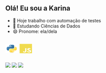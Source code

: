 ## Olá! Eu sou a Karina

- 🔭 Hoje trabalho com automação de testes
- 🌱 Estudando Ciências de Dados
- 😄 Pronome: ela/dela

<div style="display: inline_block"><br>
  <img align="center" alt="Ka-Python" height="30" width="40" src="https://raw.githubusercontent.com/devicons/devicon/master/icons/python/python-original.svg">
  <img align="center" alt="Ka-Js" height="30" width="40" src="https://raw.githubusercontent.com/devicons/devicon/master/icons/javascript/javascript-plain.svg">
  

</div>
  
  ##
 
<div> 
  <a href="https://www.instagram.com/karina_barbosa27/" target="_blank"><img src="https://img.shields.io/badge/-Instagram-%23E4405F?style=for-the-badge&logo=instagram&logoColor=white" target="_blank"></a>
  <a href = "mailto:karina.bpeixotosilva@gmail.com"><img src="https://img.shields.io/badge/-Gmail-%23333?style=for-the-badge&logo=gmail&logoColor=white" target="_blank"></a>
  <a href="https://www.linkedin.com/in/karina-barbosa-ci%C3%AAnciasdedados/" target="_blank"><img src="https://img.shields.io/badge/-LinkedIn-%230077B5?style=for-the-badge&logo=linkedin&logoColor=white" target="_blank"></a> 
  
</div>


